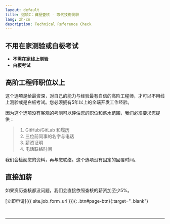 ```yaml
---
layout: default
title: 選項C：資歷查核 - 取代技術測驗
lang: zh-cn
description: Technical Reference Check
---
```




## 不用在家测验或白板考试

* **不需在家线上测验**
* **白板考试**

## 高阶工程师职位以上

这个选项是给最资深，对自己的能力与经验最有自信的高阶工程师，才可以不用线上测验或是白板考试。您必须拥有5年以上的全端开发工作经验。

因为这个选项没有客观的考测可以评估您的职位和薪水范围，我们必须要求您提供：

> 1. GitHub/GitLab 和履历
> 2. 三位前同事的名字与电话
> 3. 薪资证明
> 4. 电话联络时间

我们会检阅您的资料，再与您联络。这个选项没有固定的回覆时间。

## 直接加薪

如果资历查核都没问题，我们会直接依照查核的薪资加至少5%。

[立即申请]({{ site.job_form_url }}){: .btn#page-btn}{:target="_blank"}

<br>

---

<br>

